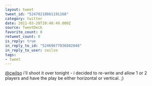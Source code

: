 ```yaml
---
layout: tweet
tweet_id: "52470218861191168"
category: twitter
date: 2011-03-28T20:40:49.000Z
source: TweetDeck
favorite_count: 0
retweet_count: 0
is_reply: true
in_reply_to_id: "52469677036802048"
in_reply_to_user: cwilso
tags:
- tweet
---
```


[@cwilso](https://twitter.com/@cwilso) i'll shoot it over tonight - i decided to re-write and allow 1 or 2 players and have the play be either horizontal or vertical. ;)
